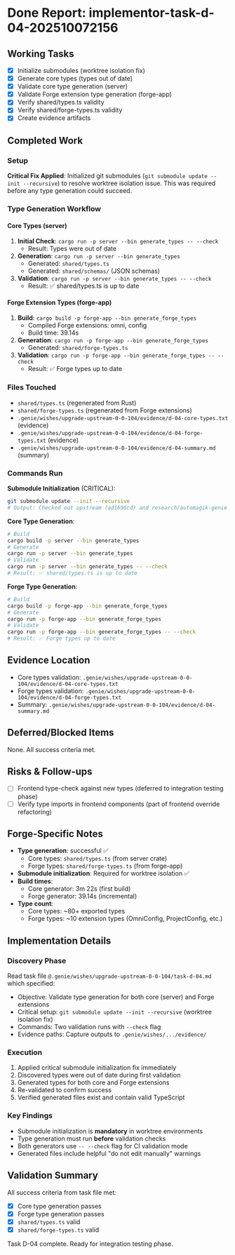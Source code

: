 # Done Report: implementor-task-d-04-202510072156

## Working Tasks
- [x] Initialize submodules (worktree isolation fix)
- [x] Generate core types (types out of date)
- [x] Validate core type generation (server)
- [x] Validate Forge extension type generation (forge-app)
- [x] Verify shared/types.ts validity
- [x] Verify shared/forge-types.ts validity
- [x] Create evidence artifacts

## Completed Work

### Setup
**Critical Fix Applied**: Initialized git submodules (`git submodule update --init --recursive`) to resolve worktree isolation issue. This was required before any type generation could succeed.

### Type Generation Workflow

#### Core Types (server)
1. **Initial Check**: `cargo run -p server --bin generate_types -- --check`
   - Result: Types were out of date
2. **Generation**: `cargo run -p server --bin generate_types`
   - Generated: `shared/types.ts`
   - Generated: `shared/schemas/` (JSON schemas)
3. **Validation**: `cargo run -p server --bin generate_types -- --check`
   - Result: ✅ shared/types.ts is up to date

#### Forge Extension Types (forge-app)
1. **Build**: `cargo build -p forge-app --bin generate_forge_types`
   - Compiled Forge extensions: omni, config
   - Build time: 39.14s
2. **Generation**: `cargo run -p forge-app --bin generate_forge_types`
   - Generated: `shared/forge-types.ts`
3. **Validation**: `cargo run -p forge-app --bin generate_forge_types -- --check`
   - Result: ✅ Forge types up to date

### Files Touched
- `shared/types.ts` (regenerated from Rust)
- `shared/forge-types.ts` (regenerated from Forge extensions)
- `.genie/wishes/upgrade-upstream-0-0-104/evidence/d-04-core-types.txt` (evidence)
- `.genie/wishes/upgrade-upstream-0-0-104/evidence/d-04-forge-types.txt` (evidence)
- `.genie/wishes/upgrade-upstream-0-0-104/evidence/d-04-summary.md` (summary)

### Commands Run

**Submodule Initialization** (CRITICAL):
```bash
git submodule update --init --recursive
# Output: Checked out upstream (ad1696cd) and research/automagik-genie (cc208dd3)
```

**Core Type Generation**:
```bash
# Build
cargo build -p server --bin generate_types
# Generate
cargo run -p server --bin generate_types
# Validate
cargo run -p server --bin generate_types -- --check
# Result: ✅ shared/types.ts is up to date
```

**Forge Type Generation**:
```bash
# Build
cargo build -p forge-app --bin generate_forge_types
# Generate
cargo run -p forge-app --bin generate_forge_types
# Validate
cargo run -p forge-app --bin generate_forge_types -- --check
# Result: ✅ Forge types up to date
```

## Evidence Location
- Core types validation: `.genie/wishes/upgrade-upstream-0-0-104/evidence/d-04-core-types.txt`
- Forge types validation: `.genie/wishes/upgrade-upstream-0-0-104/evidence/d-04-forge-types.txt`
- Summary: `.genie/wishes/upgrade-upstream-0-0-104/evidence/d-04-summary.md`

## Deferred/Blocked Items
None. All success criteria met.

## Risks & Follow-ups
- [ ] Frontend type-check against new types (deferred to integration testing phase)
- [ ] Verify type imports in frontend components (part of frontend override refactoring)

## Forge-Specific Notes
- **Type generation**: successful ✅
  - Core types: `shared/types.ts` (from server crate)
  - Forge types: `shared/forge-types.ts` (from forge-app)
- **Submodule initialization**: Required for worktree isolation ✅
- **Build times**:
  - Core generator: 3m 22s (first build)
  - Forge generator: 39.14s (incremental)
- **Type count**:
  - Core types: ~80+ exported types
  - Forge types: ~10 extension types (OmniConfig, ProjectConfig, etc.)

## Implementation Details

### Discovery Phase
Read task file `@.genie/wishes/upgrade-upstream-0-0-104/task-d-04.md` which specified:
- Objective: Validate type generation for both core (server) and Forge extensions
- Critical setup: `git submodule update --init --recursive` (worktree isolation fix)
- Commands: Two validation runs with `--check` flag
- Evidence paths: Capture outputs to `.genie/wishes/.../evidence/`

### Execution
1. Applied critical submodule initialization fix immediately
2. Discovered types were out of date during first validation
3. Generated types for both core and Forge extensions
4. Re-validated to confirm success
5. Verified generated files exist and contain valid TypeScript

### Key Findings
- Submodule initialization is **mandatory** in worktree environments
- Type generation must run **before** validation checks
- Both generators use `-- --check` flag for CI validation mode
- Generated files include helpful "do not edit manually" warnings

## Validation Summary
All success criteria from task file met:
- [x] Core type generation passes
- [x] Forge type generation passes
- [x] `shared/types.ts` valid
- [x] `shared/forge-types.ts` valid

Task D-04 complete. Ready for integration testing phase.
